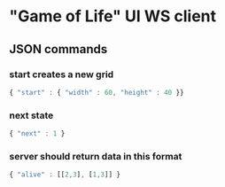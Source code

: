 # "Game of Life" UI WS client


## JSON commands

### start creates a new grid
```javascript
{ "start" : { "width" : 60, "height" : 40 }}
```

### next state
```javascript
{ "next" : 1 }
```

### server should return data in this format
```javascript
{ "alive" : [[2,3], [1,3]] }
```